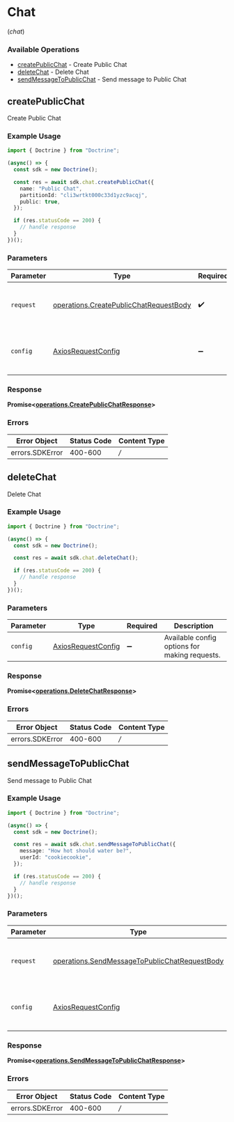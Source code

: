 # Chat
(*chat*)

### Available Operations

* [createPublicChat](#createpublicchat) - Create Public Chat
* [deleteChat](#deletechat) - Delete Chat
* [sendMessageToPublicChat](#sendmessagetopublicchat) - Send message to Public Chat

## createPublicChat

Create Public Chat

### Example Usage

```typescript
import { Doctrine } from "Doctrine";

(async() => {
  const sdk = new Doctrine();

  const res = await sdk.chat.createPublicChat({
    name: "Public Chat",
    partitionId: "cli3wrtkt000c33d1yzc9acqj",
    public: true,
  });

  if (res.statusCode == 200) {
    // handle response
  }
})();
```

### Parameters

| Parameter                                                                                            | Type                                                                                                 | Required                                                                                             | Description                                                                                          |
| ---------------------------------------------------------------------------------------------------- | ---------------------------------------------------------------------------------------------------- | ---------------------------------------------------------------------------------------------------- | ---------------------------------------------------------------------------------------------------- |
| `request`                                                                                            | [operations.CreatePublicChatRequestBody](../../sdk/models/operations/createpublicchatrequestbody.md) | :heavy_check_mark:                                                                                   | The request object to use for the request.                                                           |
| `config`                                                                                             | [AxiosRequestConfig](https://axios-http.com/docs/req_config)                                         | :heavy_minus_sign:                                                                                   | Available config options for making requests.                                                        |


### Response

**Promise<[operations.CreatePublicChatResponse](../../sdk/models/operations/createpublicchatresponse.md)>**
### Errors

| Error Object    | Status Code     | Content Type    |
| --------------- | --------------- | --------------- |
| errors.SDKError | 400-600         | */*             |

## deleteChat

Delete Chat

### Example Usage

```typescript
import { Doctrine } from "Doctrine";

(async() => {
  const sdk = new Doctrine();

  const res = await sdk.chat.deleteChat();

  if (res.statusCode == 200) {
    // handle response
  }
})();
```

### Parameters

| Parameter                                                    | Type                                                         | Required                                                     | Description                                                  |
| ------------------------------------------------------------ | ------------------------------------------------------------ | ------------------------------------------------------------ | ------------------------------------------------------------ |
| `config`                                                     | [AxiosRequestConfig](https://axios-http.com/docs/req_config) | :heavy_minus_sign:                                           | Available config options for making requests.                |


### Response

**Promise<[operations.DeleteChatResponse](../../sdk/models/operations/deletechatresponse.md)>**
### Errors

| Error Object    | Status Code     | Content Type    |
| --------------- | --------------- | --------------- |
| errors.SDKError | 400-600         | */*             |

## sendMessageToPublicChat

Send message to Public Chat

### Example Usage

```typescript
import { Doctrine } from "Doctrine";

(async() => {
  const sdk = new Doctrine();

  const res = await sdk.chat.sendMessageToPublicChat({
    message: "How hot should water be?",
    userId: "cookiecookie",
  });

  if (res.statusCode == 200) {
    // handle response
  }
})();
```

### Parameters

| Parameter                                                                                                          | Type                                                                                                               | Required                                                                                                           | Description                                                                                                        |
| ------------------------------------------------------------------------------------------------------------------ | ------------------------------------------------------------------------------------------------------------------ | ------------------------------------------------------------------------------------------------------------------ | ------------------------------------------------------------------------------------------------------------------ |
| `request`                                                                                                          | [operations.SendMessageToPublicChatRequestBody](../../sdk/models/operations/sendmessagetopublicchatrequestbody.md) | :heavy_check_mark:                                                                                                 | The request object to use for the request.                                                                         |
| `config`                                                                                                           | [AxiosRequestConfig](https://axios-http.com/docs/req_config)                                                       | :heavy_minus_sign:                                                                                                 | Available config options for making requests.                                                                      |


### Response

**Promise<[operations.SendMessageToPublicChatResponse](../../sdk/models/operations/sendmessagetopublicchatresponse.md)>**
### Errors

| Error Object    | Status Code     | Content Type    |
| --------------- | --------------- | --------------- |
| errors.SDKError | 400-600         | */*             |
